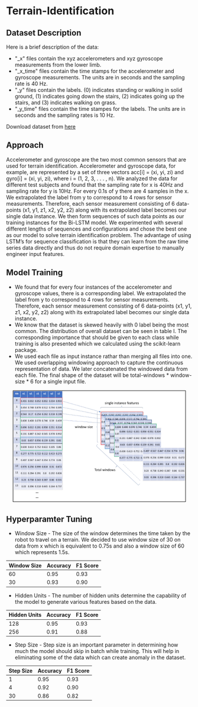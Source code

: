 # Terrain-Identification

## Dataset Description

Here is a brief description of the data:

  - "_x" files contain the xyz accelerometers and xyz gyroscope measurements from the lower limb.
  - "_x_time" files contain the time stamps for the accelerometer and gyroscope measurements. The units are in seconds and the sampling rate is 40 Hz.
  - "_y" files contain the labels. (0) indicates standing or walking in solid ground, (1) indicates going down the stairs, (2) indicates going up the stairs, and (3) indicates walking on grass.
  - "_y_time" files contain the time stampes for the labels. The units are in seconds and the sampling rates is 10 Hz.
  
  Download dataset from [here](https://drive.google.com/file/d/1sRx0JY8it0lZH_foOclPXJ04a2tI--oI/view?usp=sharing)
  
 ## Approach
 
Accelerometer and gyroscope are the two most common sensors that are used for terrain identification. Accelerometer and gyroscope data, for example, are represented by a set of three vectors acc[i] = (xi, yi, zi) and gyro[i] = (xi, yi, zi), where i = (1, 2, 3, . . . , n). We analyzed the data for different test subjects and found that the sampling rate for x is 40Hz and sampling rate for y is 10Hz. For every 0.1s of y there are 4 samples in the x. We extrapolated the label from y to correspond to 4 rows for sensor measurements. Therefore, each sensor measurement consisting of 6 data-points (x1, y1, z1, x2, y2, z2) along with its extrapolated label becomes our single data instance. We then form sequences of such data points as our training instances for the Bi-LSTM model. We experimented with several different lengths of sequences and configurations and chose the best one as our model to solve terrain identification problem. The advantage of using LSTM’s for sequence classification is that they can learn from the raw time series data directly and thus do not require domain expertise to manually engineer input features.

## Model Training

* We found that for every four instances of the accelerometer and gyroscope values, there is a corresponding label. We extrapolated the label from y to correspond to 4 rows for sensor measurements. Therefore, each sensor measurement consisting of 6 data-points (x1, y1, z1, x2, y2, z2) along with its extrapolated label becomes our single data instance.
* We know that the dataset is skewed heavily with 0 label being the most common. The distribution of overall dataset can be seen in table I. The corresponding importance
that should be given to each class while training is also presented which we calculated using the scikit-learn package.
* We used each file as input instance rathar than merging all files into one. We used overlapping windowing approach to capture the continuous representation of data. We later concatenated the windowed data from each file. The final shape of the dataset will be total-windows * window-size * 6 for a single input file.

<p align="center">
  <img src="https://github.com/kdave97/Terrain-Identification/blob/master/window-size.PNG">
</p>

## Hyperparamter Tuning
* Window Size - The size of the window determines the time taken by the robot to travel on a terrain. We decided to use window size of 30 on data from x which is equivalent to 0.75s and also a window size of 60 which represents 1.5s. 

| Window Size | Accuracy | F1 Score |
| ----------- | -------- | -------- |
|     60      |   0.95   |   0.93   |
|     30      |   0.93   |   0.90   |

* Hidden Units - The number of hidden units determine the capability of the model to generate various features based on the data.

| Hidden Units | Accuracy | F1 Score |
| ------------ | -------- | -------- |
|     128      |   0.95   |   0.93   |
|     256      |   0.91   |   0.88   |

* Step Size - Step size is an important parameter in determining how much the model should skip in batch while training. This will help in eliminating some of the data which can create anomaly in the dataset.

|  Step Size   | Accuracy | F1 Score |
| ------------ | -------- | -------- |
|     1      |   0.95   |   0.93   |
|     4      |   0.92   |   0.90   |
|     30      |   0.86   |   0.82   |

